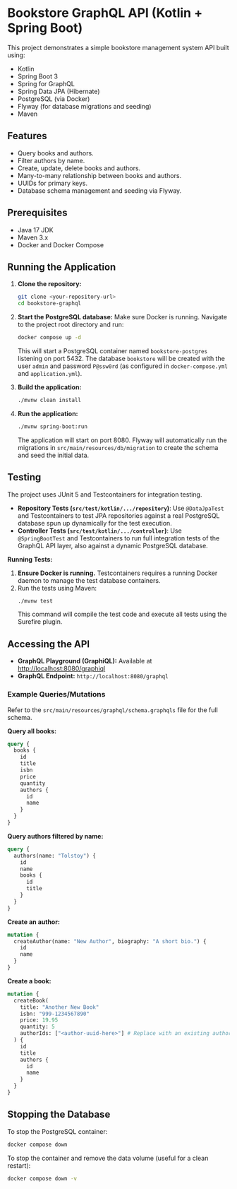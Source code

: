 # Bookstore GraphQL API (Kotlin + Spring Boot)

This project demonstrates a simple bookstore management system API built using:

*   Kotlin
*   Spring Boot 3
*   Spring for GraphQL
*   Spring Data JPA (Hibernate)
*   PostgreSQL (via Docker)
*   Flyway (for database migrations and seeding)
*   Maven

## Features

*   Query books and authors.
*   Filter authors by name.
*   Create, update, delete books and authors.
*   Many-to-many relationship between books and authors.
*   UUIDs for primary keys.
*   Database schema management and seeding via Flyway.

## Prerequisites

*   Java 17 JDK
*   Maven 3.x
*   Docker and Docker Compose

## Running the Application

1.  **Clone the repository:**
    ```bash
    git clone <your-repository-url>
    cd bookstore-graphql
    ```

2.  **Start the PostgreSQL database:**
    Make sure Docker is running. Navigate to the project root directory and run:
    ```bash
    docker compose up -d
    ```
    This will start a PostgreSQL container named `bookstore-postgres` listening on port 5432. The database `bookstore` will be created with the user `admin` and password `P@ssw0rd` (as configured in `docker-compose.yml` and `application.yml`).

3.  **Build the application:**
    ```bash
    ./mvnw clean install
    ```

4.  **Run the application:**
    ```bash
    ./mvnw spring-boot:run
    ```
    The application will start on port 8080. Flyway will automatically run the migrations in `src/main/resources/db/migration` to create the schema and seed the initial data.

## Testing

The project uses JUnit 5 and Testcontainers for integration testing.

*   **Repository Tests (`src/test/kotlin/.../repository`)**: Use `@DataJpaTest` and Testcontainers to test JPA repositories against a real PostgreSQL database spun up dynamically for the test execution.
*   **Controller Tests (`src/test/kotlin/.../controller`)**: Use `@SpringBootTest` and Testcontainers to run full integration tests of the GraphQL API layer, also against a dynamic PostgreSQL database.

**Running Tests:**

1.  **Ensure Docker is running.** Testcontainers requires a running Docker daemon to manage the test database containers.
2.  Run the tests using Maven:
    ```bash
    ./mvnw test
    ```
    This command will compile the test code and execute all tests using the Surefire plugin.

## Accessing the API

*   **GraphQL Playground (GraphiQL):** Available at [http://localhost:8080/graphiql](http://localhost:8080/graphiql)
*   **GraphQL Endpoint:** `http://localhost:8080/graphql`

### Example Queries/Mutations

Refer to the `src/main/resources/graphql/schema.graphqls` file for the full schema.

**Query all books:**
```graphql
query {
  books {
    id
    title
    isbn
    price
    quantity
    authors {
      id
      name
    }
  }
}
```

**Query authors filtered by name:**
```graphql
query {
  authors(name: "Tolstoy") {
    id
    name
    books {
      id
      title
    }
  }
}
```

**Create an author:**
```graphql
mutation {
  createAuthor(name: "New Author", biography: "A short bio.") {
    id
    name
  }
}
```

**Create a book:**
```graphql
mutation {
  createBook(
    title: "Another New Book"
    isbn: "999-1234567890"
    price: 19.95
    quantity: 5
    authorIds: ["<author-uuid-here>"] # Replace with an existing author ID
  ) {
    id
    title
    authors {
      id
      name
    }
  }
}
```

## Stopping the Database

To stop the PostgreSQL container:
```bash
docker compose down
```

To stop the container and remove the data volume (useful for a clean restart):
```bash
docker compose down -v
``` 